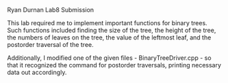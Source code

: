 Ryan Durnan Lab8 Submission

This lab required me to implement important functions for binary trees. Such functions included finding
the size of the tree, the height of the tree, the numbers of leaves on the tree, the value of the 
leftmost leaf, and the postorder traversal of the tree.

Additionally, I modified one of the given files - BinaryTreeDriver.cpp - so that it recognized the 
command for postorder traversals, printing necessary data out accordingly.

